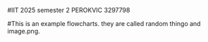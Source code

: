 #IIT 2025 semester 2 PEROKVIC 3297798

#This is an example flowcharts. they are called random thingo and image.png. 
